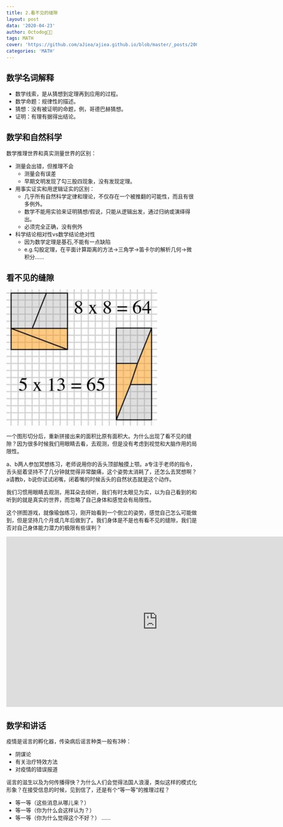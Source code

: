 ```yaml
---
title: 2.看不见的缝隙
layout: post
data: '2020-04-23'
author: Octodog🐙🐶
tags: MATH
cover: 'https://github.com/aJiea/ajiea.github.io/blob/master/_posts/200423/cover.JPG'
categories: 'MATH'
---
```


## 数学名词解释

- 数学线索，是从猜想到定理再到应用的过程。
- 数学命题：规律性的描述。
- 猜想：没有被证明的命题，例，哥德巴赫猜想。
- 证明：有理有据得出结论。


## 数学和自然科学

数学推理世界和真实测量世界的区别：
- 测量会出错，但推理不会
  - 测量会有误差
  - 早期文明发现了勾三股四现象，没有发现定理。
- 用事实证实和用逻辑证实的区别：
  - 几乎所有自然科学定律和理论，不仅存在一个被推翻的可能性，而且有很多例外。
  - 数学不能用实验来证明猜想/假说，只能从逻辑出发，通过归纳或演绎得出。
  - 必须完全正确，没有例外
- 科学结论相对性vs数学结论绝对性
  - 因为数学定理是基石,不能有一点缺陷
  - e.g.勾股定理，在平面计算距离的方法→三角学→笛卡尔的解析几何→微积分……


## 看不见的缝隙

![](https://github.com/aJiea/ajiea.github.io/blob/master/_posts/200423/math.png)

一个图形切分后，重新拼接出来的面积比原有面积大。为什么出现了看不见的缝隙？因为很多时候我们用眼睛去看，去观测，但是没有考虑到视觉和大脑作用的局限性。

a、b两人参加冥想练习，老师说用你的舌头顶部触摸上颚。a专注于老师的指令，舌头挺着坚持不了几分钟就觉得非常酸痛，这个姿势太消耗了，还怎么去冥想啊？a请教b，b说你试试闭嘴，闭着嘴的时候舌头的自然状态就是这个动作。

我们习惯用眼睛去观测，用耳朵去倾听，我们有时太眼见为实，以为自己看到的和听到的就是真实的世界，而忽略了自己身体和感觉会有局限性。

这个拼图游戏，就像瑜伽练习，刚开始看到一个倒立的姿势，感觉自己怎么可能做到，但是坚持几个月或几年后做到了。我们身体是不是也有看不见的缝隙，我们是否对自己身体能力潜力的极限有些误判？

<iframe 
    height=450 
    width=800 
    src="https://github.com/aJiea/ajiea.github.io/blob/master/_posts/200423/math.mp4" 
    frameborder=0 
    allowfullscreen>
</iframe>


## 数学和讲话

疫情是谣言的孵化器，传染病后谣言种类一般有3种：
- 阴谋论
- 有关治疗特效方法
- 对疫情的错误报道

谣言的滋生以及为何传播得快？为什么人们会觉得法国人浪漫，类似这样的模式化形象？在接受信息的时候，见到信了，还是有个“等一等”的推理过程？
- 等一等（这些消息从哪儿来？）
- 等一等（你为什么会这样认为？）
- 等一等（你为什么觉得这个不好？）
……
